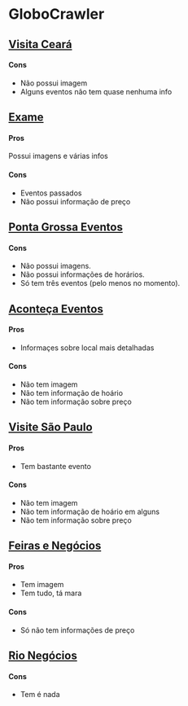 # GloboCrawler



## [Visita Ceará](http://visiteceara.com/calendario-de-eventos)

#### Cons
* Não possui imagem
* Alguns eventos não tem quase nenhuma info


## [Exame](http://exame.abril.com.br/eventos/)

#### Pros
Possui imagens e várias infos
#### Cons
* Eventos passados
* Não possui informação de preço



## [Ponta Grossa Eventos](http://www.pontagrossacvb.com.br/eventos)

#### Cons
* Não possui imagens.
* Não possui informações de horários.
* Só tem três eventos (pelo menos no momento).



## [Aconteça Eventos](http://www.acontecaeventos.com.br/calendario-eventos-feiras-2017-sao-paulo.php)

#### Pros
* Informaçes sobre local mais detalhadas

#### Cons
* Não tem imagem
* Não tem informação de hoário
* Não tem informação sobre preço


## [Visite São Paulo](http://www.visitesaopaulo.com/seu-evento.asp)

#### Pros
* Tem bastante evento

#### Cons
* Não tem imagem
* Não tem informação de hoário em alguns
* Não tem informação sobre preço



## [Feiras e Negócios](http://feirasenegocios.com.br/eventos/)

#### Pros
* Tem imagem
* Tem tudo, tá mara

#### Cons
* Só não tem informações de preço



## [Rio Negócios](http://rio-negocios.com/acontece-no-rio/eventos/)

#### Cons
* Tem é nada
